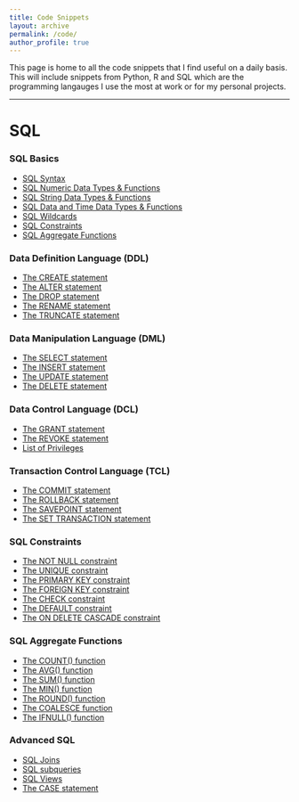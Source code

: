 ```yaml
---
title: Code Snippets
layout: archive
permalink: /code/
author_profile: true
---
```


This page is home to all the code snippets that I find useful on a daily basis. This will include snippets from Python, R and SQL which are the programming langauges I use the most at work or for my personal projects.
<hr>

# SQL
### SQL Basics
-  [SQL Syntax](/code/SQL_Syntax)
-  [SQL Numeric Data Types & Functions](/code/SQL_Numeric_Data_Types_and_Functions)
-  [SQL String Data Types & Functions](/code/SQL_String_Data_Types_and_Functions)
-  [SQL Data and Time Data Types & Functions](/code/SQL_Date_and_Time_Data_Types_and_Functions)
-  [SQL Wildcards](/code/SQL_Wildcard_Characters)
-  [SQL Constraints](/code/SQL_Constraints)
-  [SQL Aggregate Functions](/code/SQL_Aggregate_Functions)
### Data Definition Language (DDL)
- [The CREATE statement](/code/The_CREATE_statement)
- [The ALTER statement](/code/The_ALTER_statement)
- [The DROP statement](/code/The_DROP_statement)
- [The RENAME statement](/code/The_RENAME_statement)
- [The TRUNCATE statement](/code/The_TRUNCATE_statement)
### Data Manipulation Language (DML)
- [The SELECT statement](/code/The_SELECT_statement)
- [The INSERT statement](/code/The_INSERT_statement)
- [The UPDATE statement](/code/The_UPDATE_statement)
- [The DELETE statement](/code/The_DELETE_statement)
### Data Control Language (DCL)
- [The GRANT statement](/code/The_GRANT_statement)
- [The REVOKE statement](/code/The_REVOKE_statement)
- [List of Privileges](/code/Privileges)
### Transaction Control Language (TCL)
- [The COMMIT statement](/code/The_COMMIT_statement)
- [The ROLLBACK statement](/code/The_ROLLBACK_statement)
- [The SAVEPOINT statement](/code/The_SAVEPOINT_statement)
- [The SET TRANSACTION statement](/code/The_SET_TRANSACTION_statement)
### SQL Constraints 
- [The NOT NULL constraint](/code/The_NOT_NULL_constraint)
- [The UNIQUE constraint](/code/The_UNIQUE_constraint)
- [The PRIMARY KEY constraint](/code/The_PRIMARY_KEY_constraint)
- [The FOREIGN KEY constraint](/code/The_FOREIGN_KEY_constraint)
- [The CHECK constraint](/code/The_CHECK_constraint)
- [The DEFAULT constraint](/code/The_DEFAULT_constraint)
- [The ON DELETE CASCADE constraint](/code/The_ON_DELETE_CASCADE_constraint)
### SQL Aggregate Functions
- [The COUNT() function](/code/The_COUNT()_function)
- [The AVG() function](/code/The_AVG()_function)
- [The SUM() function](/code/The_SUM()_function)
- [The MIN() function](/code/The_MIN()_function)
- [The ROUND() function](/code/The_ROUND()_function)
- [The COALESCE function](/code/The_COALESCE_function)
- [The IFNULL() function](/code//The_IFNULL()_function)
### Advanced SQL 
- [SQL Joins](/code/SQL_Joins)
- [SQL subqueries](/code/SQL_Subqueries)
- [SQL Views](/code/SQL_Views)
- [The CASE statement](/code/The_CASE_statement)

